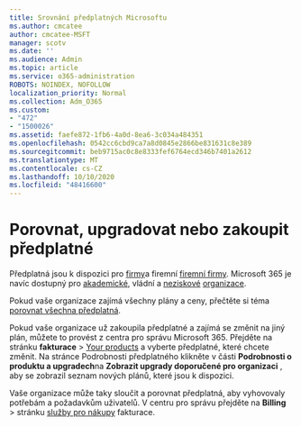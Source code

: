 ```yaml
---
title: Srovnání předplatných Microsoftu
ms.author: cmcatee
author: cmcatee-MSFT
manager: scotv
ms.date: ''
ms.audience: Admin
ms.topic: article
ms.service: o365-administration
ROBOTS: NOINDEX, NOFOLLOW
localization_priority: Normal
ms.collection: Adm_O365
ms.custom:
- "472"
- "1500026"
ms.assetid: faefe872-1fb6-4a0d-8ea6-3c034a484351
ms.openlocfilehash: 0542cc6cbd9ca7a8d0845e2866be831631c8e389
ms.sourcegitcommit: beb9715ac0c8e8333fef6764ecd346b7401a2612
ms.translationtype: MT
ms.contentlocale: cs-CZ
ms.lasthandoff: 10/10/2020
ms.locfileid: "48416600"
---
```

# <a name="compare-upgrade-or-purchase-subscriptions"></a>Porovnat, upgradovat nebo zakoupit předplatné
  
Předplatná jsou k dispozici pro [firmy](https://www.microsoft.com/microsoft-365/business/compare-all-microsoft-365-business-products?tab=2&rtc=1)a firemní [firemní firmy](https://www.microsoft.com/microsoft-365/enterprise/compare-office-365-plans?rtc=1). Microsoft 365 je navíc dostupný pro [akademické](https://www.microsoft.com/microsoft-365/academic/compare-office-365-education-plans?rtc=1&activetab=tab%3aprimaryr1), vládní a [neziskové](https://www.microsoft.com/microsoft-365/nonprofit/office-365-nonprofit-plans-and-pricing?&rtc=1&activetab=tab%3aprimaryr1) [organizace](https://www.microsoft.com/microsoft-365/government/compare-office-365-government-plans?rtc=1).
  
Pokud vaše organizace zajímá všechny plány a ceny, přečtěte si téma [porovnat všechna předplatná](https://www.microsoft.com/microsoft-365/enterprise/compare-office-365-plans?rtc=1).
  
Pokud vaše organizace už zakoupila předplatné a zajímá se změnit na jiný plán, můžete to provést z centra pro správu Microsoft 365. Přejděte na stránku **fakturace** \> [Your products](https://go.microsoft.com/fwlink/p/?linkid=842054) a vyberte předplatné, které chcete změnit. Na stránce Podrobnosti předplatného klikněte v části **Podrobnosti o produktu a upgradech**na **Zobrazit upgrady doporučené pro organizaci** , aby se zobrazil seznam nových plánů, které jsou k dispozici.
  
Vaše organizace může taky sloučit a porovnat předplatná, aby vyhovovaly potřebám a požadavkům uživatelů. V centru pro správu přejděte na **Billing** \> stránku [služby pro nákupy](https://go.microsoft.com/fwlink/p/?linkid=868433) fakturace. 